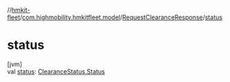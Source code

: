 //[hmkit-fleet](../../../index.md)/[com.highmobility.hmkitfleet.model](../index.md)/[RequestClearanceResponse](index.md)/[status](status.md)

# status

[jvm]\
val [status](status.md): [ClearanceStatus.Status](../-clearance-status/-status/index.md)

